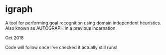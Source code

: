 # igraph
A tool for performing goal recognition using domain independent heuristics. Also known as AUTOGRAPH in a previous incarnation.

Oct 2018

Code will follow once I've checked it actually still runs!
